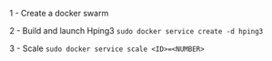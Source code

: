 1 - Create a docker swarm

2 - Build and launch Hping3 `sudo docker service create -d hping3`

3 - Scale `sudo docker service scale <ID>=<NUMBER>`
